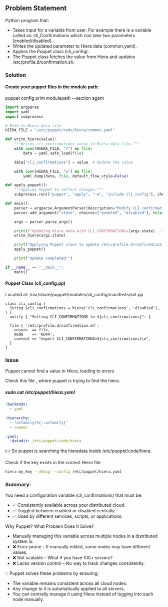 ## Problem Statement 

Python program that:

- Takes input for a variable from user. For example there is a variable called as: cli_Confirmations which can take two parameters [enabled/disabled].
- Writes the updated parameter to Hiera data (common.yaml).
- Applies the Puppet class (cli_config).
- The Puppet class fetches the value from Hiera and updates /etc/profile.d/confirmation.sh.

### Solution 

#### Create your puppet files in the module path:
puppet config print modulepath --section agent

```py
import argparse
import yaml
import subprocess

# Path to Hiera data file
HIERA_FILE = "/etc/puppet/code/hiera/common.yaml"

def write_hiera(value):
    """Writes cli_confirmations value to Hiera data file."""
    with open(HIERA_FILE, "r") as file:
        data = yaml.safe_load(file)

    data["cli_confirmations"] = value  # Update the value

    with open(HIERA_FILE, "w") as file:
        yaml.dump(data, file, default_flow_style=False)

def apply_puppet():
    """Applies Puppet to reflect changes."""
    subprocess.run(["puppet", "apply", "-e", "include cli_config"], check=True)

def main():
    parser = argparse.ArgumentParser(description="Modify CLI confirmations and apply Puppet")
    parser.add_argument("state", choices=["enabled", "disabled"], help="Set cli_confirmations to enabled or disabled")

    args = parser.parse_args()

    print(f"Updating Hiera data with CLI_CONFIRMATIONS={args.state}...")
    write_hiera(args.state)

    print("Applying Puppet class to update /etc/profile.d/confirmation.sh...")
    apply_puppet()

    print("Update completed!")

if __name__ == "__main__":
    main()
```

#### Puppet Class (cli_config.pp)

Located at:
/usr/share/puppet/modules/cli_config/manifests/init.pp

```puppet
class cli_config (
  String $cli_confirmations = hiera('cli_confirmations', 'disabled'),
) {
  notify { "Setting CLI_CONFIRMATIONS to ${cli_confirmations}": }

  file { '/etc/profile.d/confirmation.sh':
    ensure  => file,
    mode    => '0644',
    content => "export CLI_CONFIRMATIONS=${cli_confirmations}\n",
  }
}
```

### Issue 
Puppet cannot find a value in Hiera, leading to errors

Check this file , where puppet is trying to find the hiera:

##### sudo cat /etc/puppet/hiera.yaml

```yaml
:backends:
  - yaml

:hierarchy:
  - "osfamily/%{::osfamily}"
  - common

:yaml:
  :datadir: /etc/puppet/code/hiera
```

👉 So puppet is searching the hieradata inside /etc/puppet/code/hiera.

Check if the key exists in the correct Hiera file:

```bash
hiera my_key --debug --config /etc/puppet/hiera.yaml
```

### Summary:
You need a configuration variable (cli_confirmations) that must be:
- ✅ Consistently available across your distributed cloud.
- ✅ Toggled between enabled or disabled centrally.
- ✅ Used by different services, scripts, or applications.

Why Puppet? What Problem Does It Solve?

- Manually managing this variable across multiple nodes in a distributed system is:
- ❌ Error-prone – If manually edited, some nodes may have different values.
- ❌ Not scalable – What if you have 100+ servers?
- ❌ Lacks version control – No way to track changes consistently.

💡 Puppet solves these problems by ensuring:

- The variable remains consistent across all cloud nodes.
- Any change to it is automatically applied to all servers.
- You can centrally manage it using Hiera instead of logging into each node manually.

